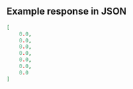 ## Example response in JSON

```json
[
    0.0,
    0.0,
    0.0,
    0.0,
    0.0,
    0.0,
    0.0
]
```

